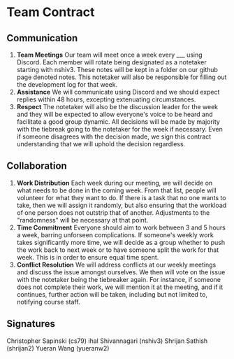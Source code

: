# Team Contract

## Communication
1. **Team Meetings** Our team will meet once a week every ___ using Discord. Each member will rotate being designated as a notetaker starting with nshiv3. These notes will be kept in a folder on our github page denoted notes. This notetaker will also be responsible for filling out the development log for that week. 
2. **Assistance** We will communicate using Discord and we should expect replies within 48 hours, excepting extenuating circumstances. 
3. **Respect** The notetaker will also be the discussion leader for the week and they will be expected to allow everyone's voice to be heard and facilitate a good group dynamic. All decisions will be made by majority with the tiebreak going to the notetaker for the week if necessary. Even if someone disagrees with the decision made, we sign this contract understanding that we will uphold the decision regardless. 

## Collaboration
1. **Work Distribution** Each week during our meeting, we will decide on what needs to be done in the coming week. From that list, people will volunteer for what they want to do. If there is a task that no one wants to take, then we will assign it randomly, but also ensuring that the workload of one person does not outstrip that of another. Adjustments to the "randomness" will be necessary at that point. 
2. **Time Commitment** Everyone should aim to work between 3 and 5 hours a week, barring unforseen complications. If someone's weekly work takes significantly more time, we will decide as a group whether to push the work back to next week or to have someone split the work for that week. This is in order to ensure equal time spent. 
3. **Conflict Resolution** We will address conflicts at our weekly meetings and discuss the issue amongst ourselves. We then will vote on the issue with the notetaker being the tiebreaker again. For instance, if someone does not complete their work, we will mention it at the meeting, and if it continues, further action will be taken, including but not limited to, notifying course staff. 

## Signatures
Christopher Sapinski (cs79) 
ihal Shivannagari (nshiv3) 
Shrijan Sathish (shrijan2) 
Yueran Wang (yueranw2)